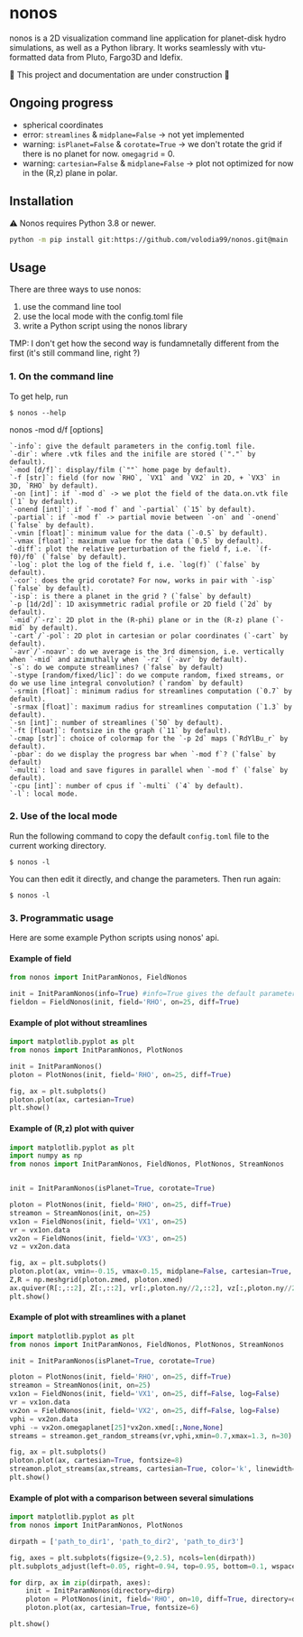 # nonos

nonos is a 2D visualization command line application for planet-disk hydro simulations, as well as a Python library.
It works seamlessly with vtu-formatted data from Pluto, Fargo3D and Idefix.

:construction: This project and documentation are under construction :construction:
## Ongoing progress

* spherical coordinates
* error: `streamlines` & `midplane=False` -> not yet implemented
* warning: `isPlanet=False` & `corotate=True` -> we don't rotate the grid if there is no planet for now. `omegagrid` = 0.
* warning: `cartesian=False` & `midplane=False` -> plot not optimized for now in the (R,z) plane in polar.


## Installation

:warning: Nonos requires Python 3.8 or newer.

```bash
python -m pip install git:https://github.com/volodia99/nonos.git@main
```

## Usage
There are three ways to use nonos:

1) use the command line tool
2) use the local mode with the config.toml file
3) write a Python script using the nonos library

TMP: I don't get how the second way is fundamnetally different from the first (it's still command line, right ?)

### 1. On the command line

To get help, run
```shell
$ nonos --help
```

nonos -mod d/f [options]
```
`-info`: give the default parameters in the config.toml file.  
`-dir`: where .vtk files and the inifile are stored (`"."` by default).  
`-mod [d/f]`: display/film (`""` home page by default).  
`-f [str]`: field (for now `RHO`, `VX1` and `VX2` in 2D, + `VX3` in 3D, `RHO` by default).  
`-on [int]`: if `-mod d` -> we plot the field of the data.on.vtk file (`1` by default).  
`-onend [int]`: if `-mod f` and `-partial` (`15` by default).  
`-partial`: if `-mod f` -> partial movie between `-on` and `-onend` (`false` by default).  
`-vmin [float]`: minimum value for the data (`-0.5` by default).  
`-vmax [float]`: maximum value for the data (`0.5` by default).  
`-diff`: plot the relative perturbation of the field f, i.e. `(f-f0)/f0` (`false` by default).  
`-log`: plot the log of the field f, i.e. `log(f)` (`false` by default).  
`-cor`: does the grid corotate? For now, works in pair with `-isp` (`false` by default).  
`-isp`: is there a planet in the grid ? (`false` by default)  
`-p [1d/2d]`: 1D axisymmetric radial profile or 2D field (`2d` by default).  
`-mid`/`-rz`: 2D plot in the (R-phi) plane or in the (R-z) plane (`-mid` by default).  
`-cart`/`-pol`: 2D plot in cartesian or polar coordinates (`-cart` by default).  
`-avr`/`-noavr`: do we average is the 3rd dimension, i.e. vertically when `-mid` and azimuthally when `-rz` (`-avr` by default).  
`-s`: do we compute streamlines? (`false` by default)  
`-stype [random/fixed/lic]`: do we compute random, fixed streams, or do we use line integral convolution? (`random` by default)  
`-srmin [float]`: minimum radius for streamlines computation (`0.7` by default).  
`-srmax [float]`: maximum radius for streamlines computation (`1.3` by default).  
`-sn [int]`: number of streamlines (`50` by default).  
`-ft [float]`: fontsize in the graph (`11` by default).  
`-cmap [str]`: choice of colormap for the `-p 2d` maps (`RdYlBu_r` by default).  
`-pbar`: do we display the progress bar when `-mod f`? (`false` by default)  
`-multi`: load and save figures in parallel when `-mod f` (`false` by default).  
`-cpu [int]`: number of cpus if `-multi` (`4` by default).  
`-l`: local mode.  
```

### 2. Use of the local mode

Run the following command to copy the default `config.toml` file to the current working directory.
```shell
$ nonos -l
```
You can then edit it directly, and change the parameters.
Then run again:
```shell
$ nonos -l
```

### 3. Programmatic usage

Here are some example Python scripts using nonos' api.
#### Example of field
```python
from nonos import InitParamNonos, FieldNonos

init = InitParamNonos(info=True) #info=True gives the default parameters in the param file config.toml
fieldon = FieldNonos(init, field='RHO', on=25, diff=True)
```
#### Example of plot without streamlines
```python
import matplotlib.pyplot as plt
from nonos import InitParamNonos, PlotNonos

init = InitParamNonos()
ploton = PlotNonos(init, field='RHO', on=25, diff=True)

fig, ax = plt.subplots()
ploton.plot(ax, cartesian=True)
plt.show()
```
#### Example of (R,z) plot with quiver
```python
import matplotlib.pyplot as plt
import numpy as np
from nonos import InitParamNonos, FieldNonos, PlotNonos, StreamNonos


init = InitParamNonos(isPlanet=True, corotate=True)

ploton = PlotNonos(init, field='RHO', on=25, diff=True)
streamon = StreamNonos(init, on=25)
vx1on = FieldNonos(init, field='VX1', on=25)
vr = vx1on.data
vx2on = FieldNonos(init, field='VX3', on=25)
vz = vx2on.data

fig, ax = plt.subplots()
ploton.plot(ax, vmin=-0.15, vmax=0.15, midplane=False, cartesian=True, fontsize=8)
Z,R = np.meshgrid(ploton.zmed, ploton.xmed)
ax.quiver(R[:,::2], Z[:,::2], vr[:,ploton.ny//2,::2], vz[:,ploton.ny//2,::2])
plt.show()
```
#### Example of plot with streamlines with a planet
```python
import matplotlib.pyplot as plt
from nonos import InitParamNonos, FieldNonos, PlotNonos, StreamNonos

init = InitParamNonos(isPlanet=True, corotate=True)

ploton = PlotNonos(init, field='RHO', on=25, diff=True)
streamon = StreamNonos(init, on=25)
vx1on = FieldNonos(init, field='VX1', on=25, diff=False, log=False)
vr = vx1on.data
vx2on = FieldNonos(init, field='VX2', on=25, diff=False, log=False)
vphi = vx2on.data
vphi -= vx2on.omegaplanet[25]*vx2on.xmed[:,None,None]
streams = streamon.get_random_streams(vr,vphi,xmin=0.7,xmax=1.3, n=30)

fig, ax = plt.subplots()
ploton.plot(ax, cartesian=True, fontsize=8)
streamon.plot_streams(ax,streams, cartesian=True, color='k', linewidth=2, alpha=0.5)
plt.show()
```
#### Example of plot with a comparison between several simulations
```python
import matplotlib.pyplot as plt
from nonos import InitParamNonos, PlotNonos

dirpath = ['path_to_dir1', 'path_to_dir2', 'path_to_dir3']

fig, axes = plt.subplots(figsize=(9,2.5), ncols=len(dirpath))
plt.subplots_adjust(left=0.05, right=0.94, top=0.95, bottom=0.1, wspace=0.4)

for dirp, ax in zip(dirpath, axes):
    init = InitParamNonos(directory=dirp)
    ploton = PlotNonos(init, field='RHO', on=10, diff=True, directory=dirp)
    ploton.plot(ax, cartesian=True, fontsize=6)

plt.show()
```



